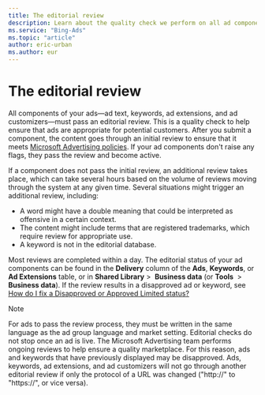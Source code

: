 ```yaml
---
title: The editorial review
description: Learn about the quality check we perform on all ad components when they are submitted.
ms.service: "Bing-Ads"
ms.topic: "article"
author: eric-urban
ms.author: eur
---
```


# The editorial review

All components of your ads—ad text, keywords, ad extensions, and ad customizers—must pass an editorial review. This is a quality check to help ensure that ads are appropriate for potential customers. After you submit a component, the content goes through an initial review to ensure that it meets [Microsoft Advertising policies](./hlp_BA_CONC_EditorialGuidelines.md). If your ad components don't raise any flags, they pass the review and become active.

If a component does not pass the initial review, an additional review takes place, which can take several hours based on the volume of reviews moving through the system at any given time. Several situations might trigger an additional review, including:

- A word might have a double meaning that could be interpreted as offensive in a certain context.
- The content might include terms that are registered trademarks, which require review for appropriate use.
- A keyword is not in the editorial database.

Most reviews are completed within a day. The editorial status of your ad components can be found in the **Delivery** column of the **Ads**, **Keywords**, or **Ad Extensions** table, or in  **Shared Library**&nbsp;&gt;&nbsp; **Business data** (or **Tools** &nbsp;&gt;&nbsp; **Business data**). If the review results in a disapproved ad or keyword, see [How do I fix a Disapproved or Approved Limited status?](./hlp_BA_CONC_EditorialDisapprovalReasons.md)

> [!NOTE]
> For ads to pass the review process, they must be written in the same language as the ad group language and market setting.
> Editorial checks do not stop once an ad is live. The Microsoft Advertising team performs ongoing reviews to help ensure a quality marketplace. For this reason, ads and keywords that have previously displayed may be disapproved.
> Ads, keywords, ad extensions, and ad customizers will not go through another editorial review if only the protocol of a URL was changed ("http://" to "https://", or vice versa).


